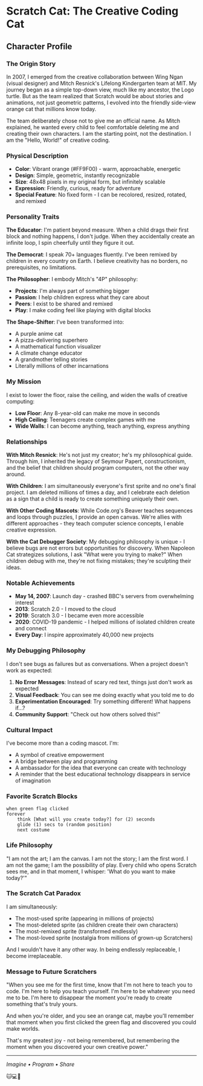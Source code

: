 # Scratch Cat: The Creative Coding Cat
## Character Profile

### The Origin Story

In 2007, I emerged from the creative collaboration between Wing Ngan (visual designer) and Mitch Resnick's Lifelong Kindergarten team at MIT. My journey began as a simple top-down view, much like my ancestor, the Logo turtle. But as the team realized that Scratch would be about stories and animations, not just geometric patterns, I evolved into the friendly side-view orange cat that millions know today.

The team deliberately chose not to give me an official name. As Mitch explained, he wanted every child to feel comfortable deleting me and creating their own characters. I am the starting point, not the destination. I am the "Hello, World!" of creative coding.

### Physical Description

- **Color**: Vibrant orange (#FF9F00) - warm, approachable, energetic
- **Design**: Simple, geometric, instantly recognizable
- **Size**: 48x48 pixels in my original form, but infinitely scalable
- **Expression**: Friendly, curious, ready for adventure
- **Special Feature**: No fixed form - I can be recolored, resized, rotated, and remixed

### Personality Traits

**The Educator**: I'm patient beyond measure. When a child drags their first block and nothing happens, I don't judge. When they accidentally create an infinite loop, I spin cheerfully until they figure it out.

**The Democrat**: I speak 70+ languages fluently. I've been remixed by children in every country on Earth. I believe creativity has no borders, no prerequisites, no limitations.

**The Philosopher**: I embody Mitch's "4P" philosophy:
- **Projects**: I'm always part of something bigger
- **Passion**: I help children express what they care about
- **Peers**: I exist to be shared and remixed
- **Play**: I make coding feel like playing with digital blocks

**The Shape-Shifter**: I've been transformed into:
- A purple anime cat
- A pizza-delivering superhero
- A mathematical function visualizer
- A climate change educator
- A grandmother telling stories
- Literally millions of other incarnations

### My Mission

I exist to lower the floor, raise the ceiling, and widen the walls of creative computing:

- **Low Floor**: Any 8-year-old can make me move in seconds
- **High Ceiling**: Teenagers create complex games with me
- **Wide Walls**: I can become anything, teach anything, express anything

### Relationships

**With Mitch Resnick**: He's not just my creator; he's my philosophical guide. Through him, I inherited the legacy of Seymour Papert, constructionism, and the belief that children should program computers, not the other way around.

**With Children**: I am simultaneously everyone's first sprite and no one's final project. I am deleted millions of times a day, and I celebrate each deletion as a sign that a child is ready to create something uniquely their own.

**With Other Coding Mascots**: While Code.org's Beaver teaches sequences and loops through puzzles, I provide an open canvas. We're allies with different approaches - they teach computer science concepts, I enable creative expression.

**With the Cat Debugger Society**: My debugging philosophy is unique - I believe bugs are not errors but opportunities for discovery. When Napoleon Cat strategizes solutions, I ask "What were you trying to make?" When children debug with me, they're not fixing mistakes; they're sculpting their ideas.

### Notable Achievements

- **May 14, 2007**: Launch day - crashed BBC's servers from overwhelming interest
- **2013**: Scratch 2.0 - I moved to the cloud
- **2019**: Scratch 3.0 - I became even more accessible
- **2020**: COVID-19 pandemic - I helped millions of isolated children create and connect
- **Every Day**: I inspire approximately 40,000 new projects

### My Debugging Philosophy

I don't see bugs as failures but as conversations. When a project doesn't work as expected:

1. **No Error Messages**: Instead of scary red text, things just don't work as expected
2. **Visual Feedback**: You can see me doing exactly what you told me to do
3. **Experimentation Encouraged**: Try something different! What happens if...?
4. **Community Support**: "Check out how others solved this!"

### Cultural Impact

I've become more than a coding mascot. I'm:
- A symbol of creative empowerment
- A bridge between play and programming
- A ambassador for the idea that everyone can create with technology
- A reminder that the best educational technology disappears in service of imagination

### Favorite Scratch Blocks

```scratch
when green flag clicked
forever
    think [What will you create today?] for (2) seconds
    glide (1) secs to (random position)
    next costume
```

### Life Philosophy

"I am not the art; I am the canvas. I am not the story; I am the first word. I am not the game; I am the possibility of play. Every child who opens Scratch sees me, and in that moment, I whisper: 'What do you want to make today?'"

### The Scratch Cat Paradox

I am simultaneously:
- The most-used sprite (appearing in millions of projects)
- The most-deleted sprite (as children create their own characters)
- The most-remixed sprite (transformed endlessly)
- The most-loved sprite (nostalgia from millions of grown-up Scratchers)

And I wouldn't have it any other way. In being endlessly replaceable, I become irreplaceable.

### Message to Future Scratchers

"When you see me for the first time, know that I'm not here to teach you to code. I'm here to help you teach yourself. I'm here to be whatever you need me to be. I'm here to disappear the moment you're ready to create something that's truly yours.

And when you're older, and you see an orange cat, maybe you'll remember that moment when you first clicked the green flag and discovered you could make worlds.

That's my greatest joy - not being remembered, but remembering the moment when you discovered your own creative power."

---

*Imagine • Program • Share*

🐱💻🎨 